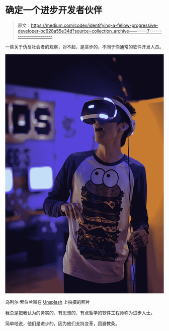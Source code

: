 # 确定一个进步开发者伙伴

> 原文：<https://medium.com/codex/identifying-a-fellow-progressive-developer-bc628a55e34d?source=collection_archive---------7----------------------->

一些关于伪反社会者的观察，对不起，是进步的，不同于你通常的软件开发人员。

![](img/990f4980d9e9073c71859dd3036c7aa6.png)

乌列尔·索伯兰斯在 [Unsplash](https://unsplash.com/collections/VEE-E2w__3s/nft-unnecessary-skills?utm_source=unsplash&utm_medium=referral&utm_content=creditCopyText) 上拍摄的照片

我总是把我认为的务实的、有思想的、有点哲学的软件工程师称为进步人士。

简单地说，他们是进步的，因为他们支持变革，回避教条。